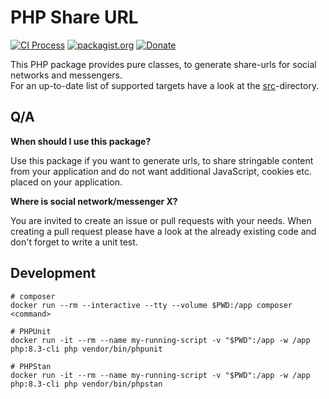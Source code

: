 # PHP Share URL
[![CI Process](https://github.com/nostadt/php-share-url/actions/workflows/default.yml/badge.svg)](https://github.com/nostadt/php-share-url/actions/workflows/default.yml)
[![packagist.org](https://img.shields.io/packagist/v/nostadt/share-url)](https://packagist.org/packages/nostadt/share-url)
[![Donate](https://img.shields.io/badge/Donate-PayPal-green.svg)](https://www.paypal.com/paypalme/amartinno1/5)

This PHP package provides pure classes, to generate share-urls for social networks and messengers.  
For an up-to-date list of supported targets have a look at the [src](https://github.com/nostadt/php-share-url/tree/development/src)-directory.

## Q/A

**When should I use this package?**

Use this package if you want to generate urls, to share stringable
content from your application and do not want additional JavaScript,
cookies etc. placed on your application.

**Where is social network/messenger X?**

You are invited to create an issue or pull requests with your needs.
When creating a pull request please have a look at the already existing code
and don't forget to write a unit test.

## Development

```shell
# composer
docker run --rm --interactive --tty --volume $PWD:/app composer <command>

# PHPUnit
docker run -it --rm --name my-running-script -v "$PWD":/app -w /app php:8.3-cli php vendor/bin/phpunit

# PHPStan
docker run -it --rm --name my-running-script -v "$PWD":/app -w /app php:8.3-cli php vendor/bin/phpstan
```